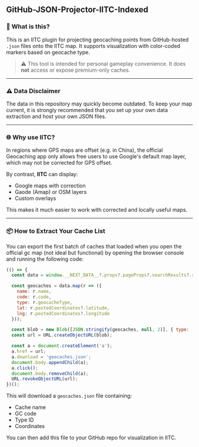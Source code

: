 ## GitHub-JSON-Projector-IITC-Indexed

### 📍 What is this?

This is an IITC plugin for projecting geocaching points from GitHub-hosted `.json` files onto the IITC map. It supports visualization with color-coded markers based on geocache type.

> ⚠️ This tool is intended for personal gameplay convenience. It does **not** access or expose premium-only caches.

---

### ⚠️ Data Disclaimer
The data in this repository may quickly become outdated.
To keep your map current, it is strongly recommended that you set up your own data extraction and host your own JSON files.

---

### 🌐 Why use IITC?

In regions where GPS maps are offset (e.g. in China), the official Geocaching app only allows free users to use Google's default map layer, which may not be corrected for GPS offset.

By contrast, **IITC** can display:

* Google maps with correction
* Gaode (Amap) or OSM layers
* Custom overlays

This makes it much easier to work with corrected and locally useful maps.

---

### 📦 How to Extract Your Cache List

You can export the first batch of caches that loaded when you open the official gc map (not ideal but functional) by opening the browser console and running the following code:

```javascript
(() => {
  const data = window.__NEXT_DATA__?.props?.pageProps?.searchResults?.results || [];

  const geocaches = data.map(r => ({
    name: r.name,
    code: r.code,
    type: r.geocacheType,
    lat: r.postedCoordinates?.latitude,
    lng: r.postedCoordinates?.longitude
  }));

  const blob = new Blob([JSON.stringify(geocaches, null, 2)], { type: 'application/json' });
  const url = URL.createObjectURL(blob);

  const a = document.createElement('a');
  a.href = url;
  a.download = 'geocaches.json';
  document.body.appendChild(a);
  a.click();
  document.body.removeChild(a);
  URL.revokeObjectURL(url);
})();
```

This will download a `geocaches.json` file containing:

* Cache name
* GC code
* Type ID
* Coordinates

You can then add this file to your GitHub repo for visualization in IITC.
